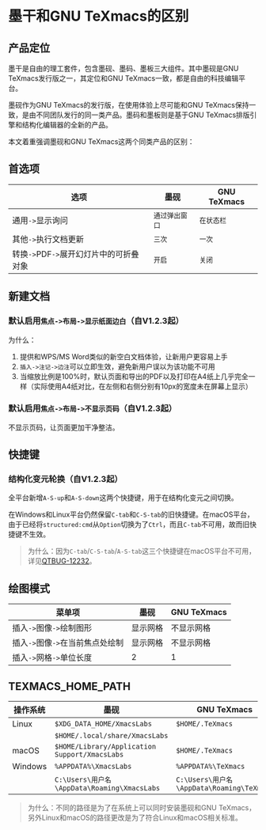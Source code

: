 # 墨干和GNU TeXmacs的区别
## 产品定位
墨干是自由的理工套件，包含墨砚、墨码、墨板三大组件。其中墨砚是GNU TeXmacs发行版之一，其定位和GNU TeXmacs一致，都是自由的科技编辑平台。

墨砚作为GNU TeXmacs的发行版，在使用体验上尽可能和GNU TeXmacs保持一致，是由不同团队发行的同一类产品。墨码和墨板则是基于GNU TeXmacs排版引擎和结构化编辑器的全新的产品。

本文着重强调墨砚和GNU TeXmacs这两个同类产品的区别：

## 首选项
| 选项 | 墨砚 | GNU TeXmacs|
|--------|-----------------|------------|
| 通用`->`显示询问 | `通过弹出窗口` | `在状态栏` |
| 其他`->`执行文档更新 | `三次` | `一次` |
| 转换`->`PDF`->`展开幻灯片中的可折叠对象 | `开启` | `关闭` |

## 新建文档
### 默认启用`焦点->布局->显示纸面边白`（自V1.2.3起）
为什么：
1. 提供和WPS/MS Word类似的新空白文档体验，让新用户更容易上手
2. `插入->注记->边注`可以立即生效，避免新用户误以为该功能不可用
3. 当缩放比例是100%时，默认页面和导出的PDF以及打印在A4纸上几乎完全一样（实际使用A4纸对比，在左侧和右侧分别有10px的宽度未在屏幕上显示）

### 默认启用`焦点->布局->不显示页码`（自V1.2.3起）
不显示页码，让页面更加干净整洁。

## 快捷键
### 结构化变元轮换（自V1.2.3起）
全平台新增`A-S-up`和`A-S-down`这两个快捷键，用于在结构化变元之间切换。

在Windows和Linux平台仍然保留`C-tab`和`C-S-tab`的旧快捷键。在macOS平台，由于已经将`structured:cmd`从`Option`切换为了`Ctrl`，而且`C-tab`不可用，故而旧快捷键不生效。

> 为什么：因为`C-tab`/`C-S-tab`/`A-S-tab`这三个快捷键在macOS平台不可用，详见[QTBUG-12232](https://bugreports.qt.io/browse/QTBUG-12232)。


## 绘图模式
| 菜单项 | 墨砚 | GNU TeXmacs |
|--------|------------------|-----------|
| 插入`->`图像`->`绘制图形 | 显示网格 | 不显示网格 |
| 插入`->`图像`->`在当前焦点处绘制 | 显示网格 | 不显示网格 |
| 插入`->`网格`->`单位长度 | 2 | 1 |


## TEXMACS_HOME_PATH
| 操作系统 | 墨砚 | GNU TeXmacs |
|---------|-----|-------------|
| Linux   | `$XDG_DATA_HOME/XmacsLabs` | `$HOME/.TeXmacs` |
|         | `$HOME/.local/share/XmacsLabs` |  |
| macOS | `$HOME/Library/Application Support/XmacsLabs` | `$HOME/.TeXmacs` |
| Windows | `%APPDATA%\XmacsLabs` | `%APPDATA%\TeXmacs`|
| | `C:\Users\用户名\AppData\Roaming\XmacsLabs` | `C:\Users\用户名\AppData\Roaming\TeXmacs` |

> 为什么：不同的路径是为了在系统上可以同时安装墨砚和GNU TeXmacs，另外Linux和macOS的路径更改是为了符合Linux和macOS相关标准。
